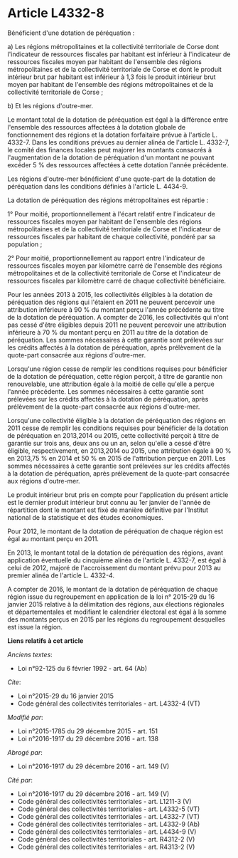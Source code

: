 # Article L4332-8

Bénéficient d'une dotation de péréquation : 

a) Les régions métropolitaines et la collectivité territoriale de Corse dont l'indicateur de ressources fiscales par habitant
est inférieur à l'indicateur de ressources fiscales moyen par habitant de l'ensemble des régions métropolitaines et de la
collectivité territoriale de Corse et dont le produit intérieur brut par habitant est inférieur à 1,3 fois le produit
intérieur brut moyen par habitant de l'ensemble des régions métropolitaines et de la collectivité territoriale de Corse ; 

b) Et les régions d'outre-mer. 

Le montant total de la dotation de péréquation est égal à la différence entre l'ensemble des ressources affectées à la
dotation globale de fonctionnement des régions et la dotation forfaitaire prévue à l'article L. 4332-7. Dans les conditions
prévues au dernier alinéa de l'article L. 4332-7, le comité des finances locales peut majorer les montants consacrés à
l'augmentation de la dotation de péréquation d'un montant ne pouvant excéder 5 % des ressources affectées à cette dotation
l'année précédente. 

Les régions d'outre-mer bénéficient d'une quote-part de la dotation de péréquation dans les conditions définies à l'article
L. 4434-9. 

La dotation de péréquation des régions métropolitaines est répartie : 

1° Pour moitié, proportionnellement à l'écart relatif entre l'indicateur de ressources fiscales moyen par habitant de
l'ensemble des régions métropolitaines et de la collectivité territoriale de Corse et l'indicateur de ressources fiscales par
habitant de chaque collectivité, pondéré par sa population ; 

2° Pour moitié, proportionnellement au rapport entre l'indicateur de ressources fiscales moyen par kilomètre carré de
l'ensemble des régions métropolitaines et de la collectivité territoriale de Corse et l'indicateur de ressources fiscales par
kilomètre carré de chaque collectivité bénéficiaire. 

Pour les années 2013 à 2015, les collectivités éligibles à la dotation de péréquation des régions qui l'étaient en 2011 ne
peuvent percevoir une attribution inférieure à 90 % du montant perçu l'année précédente au titre de la dotation de
péréquation. A compter de 2016, les collectivités qui n'ont pas cessé d'être éligibles depuis 2011 ne peuvent percevoir une
attribution inférieure à 70 % du montant perçu en 2011 au titre de la dotation de péréquation. Les sommes nécessaires à cette
garantie sont prélevées sur les crédits affectés à la dotation de péréquation, après prélèvement de la quote-part consacrée
aux régions d'outre-mer. 

Lorsqu'une région cesse de remplir les conditions requises pour bénéficier de la dotation de péréquation, cette région
perçoit, à titre de garantie non renouvelable, une attribution égale à la moitié de celle qu'elle a perçue l'année
précédente. Les sommes nécessaires à cette garantie sont prélevées sur les crédits affectés à la dotation de péréquation,
après prélèvement de la quote-part consacrée aux régions d'outre-mer. 

Lorsqu'une collectivité éligible à la dotation de péréquation des régions en 2011 cesse de remplir les conditions requises
pour bénéficier de la dotation de péréquation en 2013,2014 ou 2015, cette collectivité perçoit à titre de garantie sur trois
ans, deux ans ou un an, selon qu'elle a cessé d'être éligible, respectivement, en 2013,2014 ou 2015, une attribution égale à
90 % en 2013,75 % en 2014 et 50 % en 2015 de l'attribution perçue en 2011. Les sommes nécessaires à cette garantie sont
prélevées sur les crédits affectés à la dotation de péréquation, après prélèvement de la quote-part consacrée aux régions
d'outre-mer. 

Le produit intérieur brut pris en compte pour l'application du présent article est le dernier produit intérieur brut connu au
1er janvier de l'année de répartition dont le montant est fixé de manière définitive par l'Institut national de la
statistique et des études économiques. 

Pour 2012, le montant de la dotation de péréquation de chaque région est égal au montant perçu en 2011. 

En 2013, le montant total de la dotation de péréquation des régions, avant application éventuelle du cinquième alinéa de
l'article L. 4332-7, est égal à celui de 2012, majoré de l'accroissement du montant prévu pour 2013 au premier alinéa de
l'article L. 4332-4. 

A compter de 2016, le montant de la dotation de péréquation de chaque région issue du regroupement en application de la loi
n° 2015-29 du 16 janvier 2015 relative à la délimitation des régions, aux élections régionales et départementales et
modifiant le calendrier électoral est égal à la somme des montants perçus en 2015 par les régions du regroupement desquelles
est issue la région.

**Liens relatifs à cet article**

_Anciens textes_:

  - Loi n°92-125 du 6 février 1992 - art. 64 (Ab)

_Cite_:

  - Loi n°2015-29 du 16 janvier 2015
  - Code général des collectivités territoriales - art. L4332-4 (VT)

_Modifié par_:

  - Loi n°2015-1785 du 29 décembre 2015 - art. 151
  - Loi n°2016-1917 du 29 décembre 2016 - art. 138

_Abrogé par_:

  - Loi n°2016-1917 du 29 décembre 2016 - art. 149 (V)

_Cité par_:

  - Loi n°2016-1917 du 29 décembre 2016 - art. 149 (V)
  - Code général des collectivités territoriales - art. L1211-3 (V)
  - Code général des collectivités territoriales - art. L4332-5 (VT)
  - Code général des collectivités territoriales - art. L4332-7 (VT)
  - Code général des collectivités territoriales - art. L4332-9 (Ab)
  - Code général des collectivités territoriales - art. L4434-9 (V)
  - Code général des collectivités territoriales - art. R4312-2 (V)
  - Code général des collectivités territoriales - art. R4313-2 (V)
